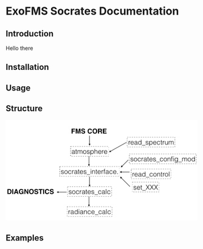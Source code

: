 # ExoFMS Socrates Documentation

## Introduction
Hello there

## Installation

## Usage

## Structure

![socrates](misc/socrates_structure.001.png)

## Examples
